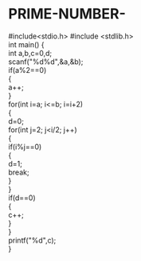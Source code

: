 # PRIME-NUMBER-
#include&lt;stdio.h> #include &lt;stdlib.h>  
int main() 
{     
  int a,b,c=0,d;     
  scanf("%d%d",&amp;a,&amp;b);     
  if(a%2==0)     
  {         
    a++;     
  }     
  for(int i=a; i&lt;=b; i=i+2)     
  {         
    d=0;         
    for(int j=2; j&lt;i/2; j++)         
    {             
      if(i%j==0)             
      {                 
        d=1;                 
        break;             
      }         
    }         
    if(d==0)         
    {             
      c++;         
    }     
  }     
  printf("%d",c);  
}
